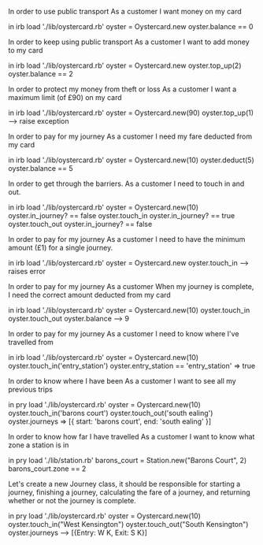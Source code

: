 In order to use public transport
As a customer
I want money on my card

in irb
  load './lib/oystercard.rb'
  oyster = Oystercard.new
  oyster.balance == 0


In order to keep using public transport
As a customer
I want to add money to my card

in irb
  load './lib/oystercard.rb'
  oyster = Oystercard.new
  oyster.top_up(2)
  oyster.balance == 2

In order to protect my money from theft or loss
As a customer
I want a maximum limit (of £90) on my card

in irb
  load './lib/oystercard.rb'
  oyster = Oystercard.new(90)
  oyster.top_up(1)
  --> raise exception

In order to pay for my journey
As a customer
I need my fare deducted from my card

in irb
  load './lib/oystercard.rb'
  oyster = Oystercard.new(10)
  oyster.deduct(5)
  oyster.balance == 5

In order to get through the barriers.
As a customer
I need to touch in and out.

in irb
  load './lib/oystercard.rb'
  oyster = Oystercard.new(10)
  oyster.in_journey? == false
  oyster.touch_in
  oyster.in_journey? == true
  oyster.touch_out
  oyster.in_journey? == false

In order to pay for my journey
As a customer
I need to have the minimum amount (£1) for a single journey.

in irb
  load './lib/oystercard.rb'
  oyster = Oystercard.new
  oyster.touch_in
  --> raises error

In order to pay for my journey
As a customer
When my journey is complete, I need the correct amount deducted from my card

in irb
  load './lib/oystercard.rb'
  oyster = Oystercard.new(10)
  oyster.touch_in
  oyster.touch_out
  oyster.balance
  --> 9

In order to pay for my journey
As a customer
I need to know where I've travelled from

in irb
  load './lib/oystercard.rb'
  oyster = Oystercard.new(10)
  oyster.touch_in('entry_station')
  oyster.entry_station == 'entry_station'
  => true

In order to know where I have been
As a customer
I want to see all my previous trips

in pry
  load './lib/oystercard.rb'
  oyster = Oystercard.new(10)
  oyster.touch_in('barons court')
  oyster.touch_out('south ealing')
  oyster.journeys
  => [{ start: 'barons court', end: 'south ealing' }]

In order to know how far I have travelled
As a customer
I want to know what zone a station is in

in pry
  load './lib/station.rb'
  barons_court = Station.new("Barons Court", 2)
  barons_court.zone == 2

Let's create a new Journey class, it should be responsible for starting a journey, finishing a journey, calculating the fare of a journey, and returning whether or not the journey is complete.

in pry
  load './lib/oystercard.rb'
  oyster = Oystercard.new(10)
  oyster.touch_in("West Kensington")
  oyster.touch_out("South Kensington")
  oyster.journeys
  --> [{Entry: W K, Exit: S K}]
